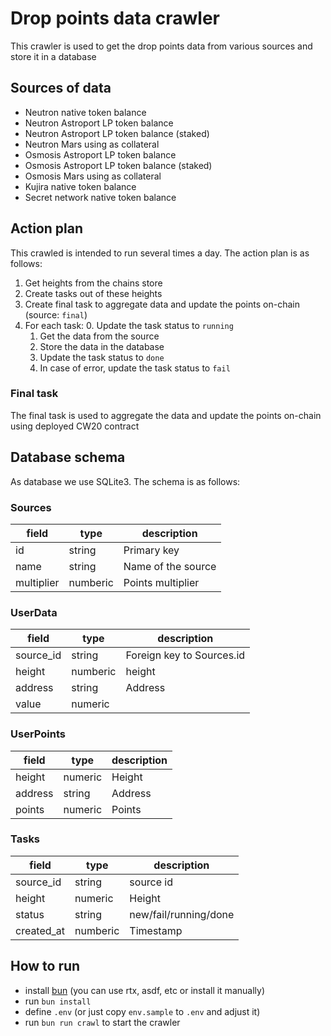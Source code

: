 # Drop points data crawler
This crawler is used to get the drop points data from various sources and store it in a database

## Sources of data
- Neutron native token balance
- Neutron Astroport LP token balance
- Neutron Astroport LP token balance (staked)
- Neutron Mars using as collateral
- Osmosis Astroport LP token balance
- Osmosis Astroport LP token balance (staked)
- Osmosis Mars using as collateral
- Kujira native token balance
- Secret network native token balance

## Action plan
This crawled is intended to run several times a day. The action plan is as follows:
1. Get heights from the chains store 
2. Create tasks out of these heights
3. Create final task to aggregate data and update the points on-chain (source: `final`)
4. For each task:
    0. Update the task status to `running`
    1. Get the data from the source
    2. Store the data in the database
    3. Update the task status to `done`
    4. In case of error, update the task status to `fail`

### Final task
The final task is used to aggregate the data and update the points on-chain using deployed CW20 contract

## Database schema
As database we use SQLite3. The schema is as follows:

### Sources
|field|type|description|
|---|---|---|
|id             |string     |Primary key         |
|name           |string     |Name of the source  |
|multiplier     |numberic   |Points multiplier   |

### UserData
|field|type|description|
|---|---|---|
|source_id          |string       |Foreign key to Sources.id |
|height             |numberic     |height                    |
|address            |string       |Address                   |
|value              |numeric      |                          |

### UserPoints
|field|type|description|
|---|---|---|
|height       |numeric       |Height |
|address      |string        |Address|
|points       |numeric       |Points |

### Tasks
|field|type|description|
|---|---|---|
|source_id    |string        |source id              |
|height       |numeric       |Height                 |
|status       |string        |new/fail/running/done  |
|created_at   |numberic      |Timestamp  |

## How to run
* install [bun](https://bun.sh/) (you can use rtx, asdf, etc or install it manually)
* run `bun install`
* define `.env` (or just copy `env.sample` to `.env` and adjust it)
* run `bun run crawl` to start the crawler
